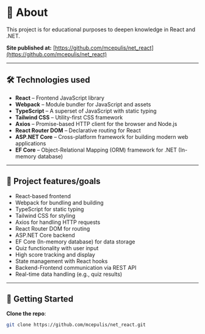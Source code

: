 # 🌟 About

This project is for educational purposes to deepen knowledge in React and .NET.

**Site published at:** [https://github.com/mcepulis/net_react](https://github.com/mcepulis/net_react)

---

## 🛠️ Technologies used

- **React** – Frontend JavaScript library
- **Webpack** – Module bundler for JavaScript and assets
- **TypeScript** – A superset of JavaScript with static typing
- **Tailwind CSS** – Utility-first CSS framework
- **Axios** – Promise-based HTTP client for the browser and Node.js
- **React Router DOM** – Declarative routing for React
- **ASP.NET Core** – Cross-platform framework for building modern web applications
- **EF Core** – Object-Relational Mapping (ORM) framework for .NET (In-memory database)

---

## 🎯 Project features/goals

- React-based frontend
- Webpack for bundling and building
- TypeScript for static typing
- Tailwind CSS for styling
- Axios for handling HTTP requests
- React Router DOM for routing
- ASP.NET Core backend
- EF Core (In-memory database) for data storage
- Quiz functionality with user input
- High score tracking and display
- State management with React hooks
- Backend-Frontend communication via REST API
- Real-time data handling (e.g., quiz results)

---

## 🧰 Getting Started

**Clone the repo**:

```bash
git clone https://github.com/mcepulis/net_react.git
